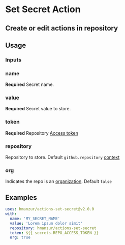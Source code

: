 # Set Secret Action

## Create or edit actions in repository


## Usage

### Inputs

### name

**Required** Secret name.

### value

**Required** Secret value to store.


### token

**Required** Repository [Access token](https://docs.github.com/en/github/authenticating-to-github/creating-a-personal-access-token)

### repository

Repository to store. Default `github.repository` [context](https://docs.github.com/en/actions/reference/context-and-expression-syntax-for-github-actions#github-context)

### org

Indicates the repo is an [organization](https://docs.github.com/en/github/setting-up-and-managing-organizations-and-teams/about-organizations). Default `false`


## Examples

```YAML
uses: hmanzur/actions-set-secret@v2.0.0
with:
  name: 'MY_SECRET_NAME'
  value: 'Lorem ipsun dolor simit'
  repository: hmanzur/actions-set-secret
  token: ${{ secrets.REPO_ACCESS_TOKEN }}
  org: true
```
